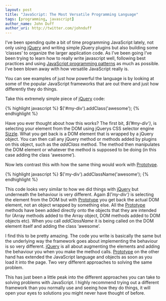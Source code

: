 ```yaml
---
layout: post
title: "JavaScript: The Most Versatile Programming Language"
tags: [programming, javascript]
author_name: John Duff
author_uri: http://twitter.com/johnduff
---
```


I’ve been spending quite a bit of time programming JavaScript lately,
not only using [jQuery](http://jquery.com/) and writing simple jQuery
plugins but also building some ‘classes’ to organize the larger
application code. As I’ve been going I’ve been trying to learn how to
really write javascript well, following best practices and using
[JavaScript programming
patterns](http://www.klauskomenda.com/code/javascript-programming-patterns/#module)
as much as possible. I’ve been blown away with how versatile JavaScript
really is.

You can see examples of just how powerful the language is by looking at
some of the popular JavaScript frameworks that are out there and just
how differently they do things.

Take this extremely simple piece of [jQuery](http://jquery.com/) code:

{% highlight javascript %}
  $('#my-div').addClass('awesome');
{% endhighlight %}

Have you ever thought about how this works? The first bit,
*$(’\#my-div’)*, is selecting your element from the DOM using jQuerys
CSS selector engine [Sizzle](http://github.com/jeresig/sizzle). What you
get back is a DOM element that is wrapped by a jQuery object. You can
then call any jQuery method or methods added by plugins on this object,
such as the *addClass* method. The method then manipulates the DOM
element or whatever the method is supposed to be doing (in this case
adding the class ‘awesome’).

Now lets contrast this with how the same thing would work with
[Prototype](http://www.prototypejs.org/).

{% highlight javascript %}
  $('my-div').addClassName('awesome');
{% endhighlight %}

This code looks very similar to how we did things with
[jQuery](http://jquery.com/) but underneath the behaviour is very
different. Again *$(’my-div’)* is selecting the element from the DOM but
with [Prototype](http://www.prototypejs.org/) you get back the actual
DOM element, not an object wrapped by something else. All the
[Prototype](http://www.prototypejs.org/) methods have been added
directly onto the objects that they are intended for (Array methods
added to the Array object, DOM methods added to DOM objects etc). When
you call *addClassName* it is being called on the DOM element itself and
adding the class ‘awesome’.

I find this to be pretty amazing. The code you write is basically the
same but the underlying way the framework goes about implementing the
behaviour is so very different. [jQuery](http://jquery.com/) is all
about augmenting the elements and adding the behaviour you when you make
the method calls. [Prototype](http://www.prototypejs.org/) on the other
hand has extended the JavaScript language and objects as soon as you
load it into the page. Two very different approaches to solving the same
problem.

This has just been a little peak into the different approaches you can
take to solving problems with JavaScript. I highly recommend trying out
a different framework than you normally use and seeing how they do
things, it will open your eyes to solutions you might never have thought
of before.
